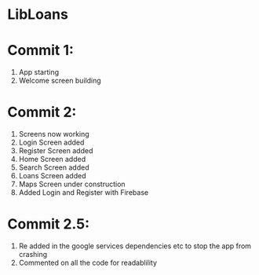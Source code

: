 # LibLoans


# Commit 1: 
 
1. App starting
2. Welcome screen building


# Commit 2: 

1. Screens now working
2. Login Screen added
3. Register Screen added
4. Home Screen added
5. Search Screen added
6. Loans Screen added
7. Maps Screen under construction
8. Added Login and Register with Firebase
   
# Commit 2.5: 

1. Re added in the google services dependencies etc to stop the app from crashing
2. Commented on all the code for readablility 
